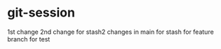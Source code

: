 # git-session

1st change
2nd change
for stash2 
changes in main
for stash 
for feature branch
for test
